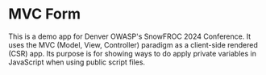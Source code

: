 # MVC Form
This is a demo app for Denver OWASP's SnowFROC 2024 Conference.
It uses the MVC (Model, View, Controller) paradigm as a client-side rendered (CSR) app.
Its purpose is for showing ways to do apply private variables in JavaScript when using public script files.
